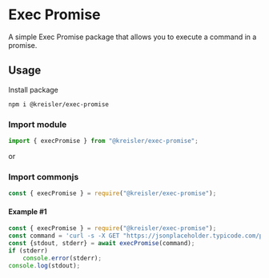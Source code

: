 # Exec Promise

A simple Exec Promise package that allows you to execute a command in a promise.

## Usage

Install package

```node
npm i @kreisler/exec-promise
```

### Import module

```mjs
import { execPromise } from "@kreisler/exec-promise";
```

or

### Import commonjs

```cjs
const { execPromise } = require("@kreisler/exec-promise");
```

#### Example #1

```js
const { execPromise } = require("@kreisler/exec-promise");
const command = 'curl -s -X GET "https://jsonplaceholder.typicode.com/posts/1"';
const {stdout, stderr} = await execPromise(command);
if (stderr)
    console.error(stderr);
console.log(stdout);
```
